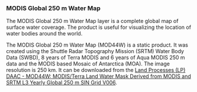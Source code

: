 ### MODIS Global 250 m Water Map
The MODIS Global 250 m Water Map layer is a complete global map of surface water coverage. The product is useful for visualizing the location of water bodies around the world.

The MODIS Global 250 m Water Map (MOD44W) is a static product. It was created using the Shuttle Radar Topography Mission (SRTM) Water Body Data (SWBD), 8 years of Terra MODIS and 6 years of Aqua MODIS 250 m data and the MODIS based Mosaic of Antarctica (MOA). The image resolution is 250 km. It can be downloaded from the [Land Processes (LP) DAAC - MOD44W: MODIS/Terra Land Water Mask Derived from MODIS and SRTM L3 Yearly Global 250 m SIN Grid V006](https://lpdaac.usgs.gov/dataset_discovery/modis/modis_products_table/mod44w_v006).
